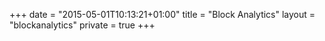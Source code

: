 +++
date = "2015-05-01T10:13:21+01:00"
title = "Block Analytics"
layout = "blockanalytics"
private = true
+++

